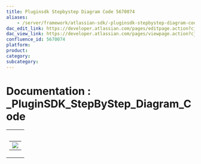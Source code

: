 ```yaml
---
title: Pluginsdk Stepbystep Diagram Code 5670074
aliases:
    - /server/framework/atlassian-sdk/-pluginsdk-stepbystep-diagram-code-5670074.html
dac_edit_link: https://developer.atlassian.com/pages/editpage.action?cjm=wozere&pageId=5670074
dac_view_link: https://developer.atlassian.com/pages/viewpage.action?cjm=wozere&pageId=5670074
confluence_id: 5670074
platform:
product:
category:
subcategory:
---
```

# Documentation : \_PluginSDK\_StepByStep\_Diagram\_Code

<table>
<colgroup>
<col style="width: 100%" />
</colgroup>
<tbody>
<tr class="odd">
<td><table>
<caption> </caption>
<tbody>
<tr class="odd">
<td><img src="/server/framework/atlassian-sdk/images/5865625.png" class="gliffy-macro-image" /></td>
</tr>
</tbody>
</table></td>
</tr>
</tbody>
</table>





















































































































































































































































